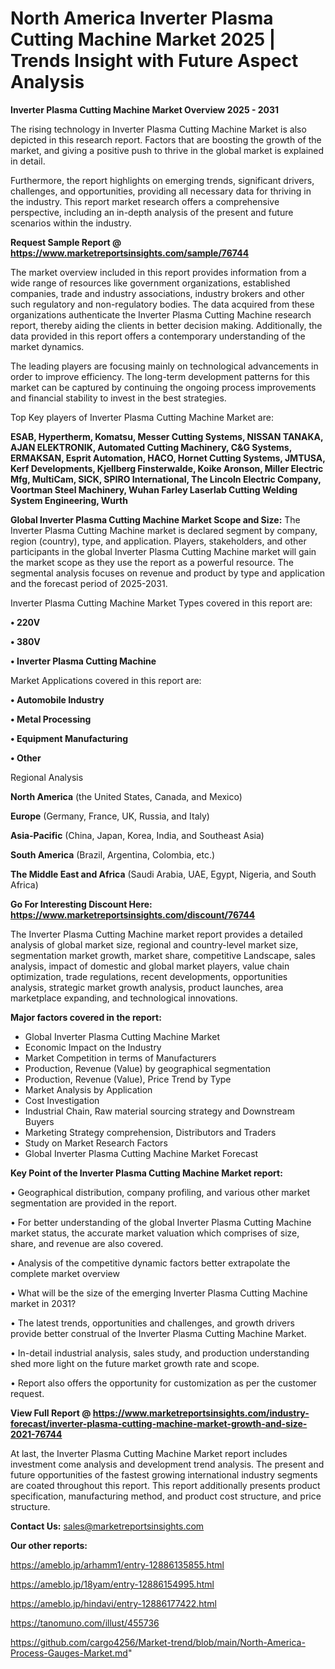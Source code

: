# North America Inverter Plasma Cutting Machine Market 2025 | Trends Insight with Future Aspect Analysis

<Strong> Inverter Plasma Cutting Machine Market Overview 2025 - 2031</strong>

The rising technology in Inverter Plasma Cutting Machine Market is also depicted in this research report. Factors that are boosting the growth of the market, and giving a positive push to thrive in the global market is explained in detail.

Furthermore, the report highlights on emerging trends, significant drivers, challenges, and opportunities, providing all necessary data for thriving in the industry. This report market research offers a comprehensive perspective, including an in-depth analysis of the present and future scenarios within the industry.

<strong>Request Sample Report @ <a href=https://www.marketreportsinsights.com/sample/76744>https://www.marketreportsinsights.com/sample/76744</a></strong>

The market overview included in this report provides information from a wide range of resources like government organizations, established companies, trade and industry associations, industry brokers and other such regulatory and non-regulatory bodies. The data acquired from these organizations authenticate the Inverter Plasma Cutting Machine research report, thereby aiding the clients in better decision making. Additionally, the data provided in this report offers a contemporary understanding of the market dynamics.

The leading players are focusing mainly on technological advancements in order to improve efficiency. The long-term development patterns for this market can be captured by continuing the ongoing process improvements and financial stability to invest in the best strategies.

Top Key players of Inverter Plasma Cutting Machine Market are:

<strong>ESAB, Hypertherm, Komatsu, Messer Cutting Systems, NISSAN TANAKA, AJAN ELEKTRONIK, Automated Cutting Machinery, C&G Systems, ERMAKSAN, Esprit Automation, HACO, Hornet Cutting Systems, JMTUSA, Kerf Developments, Kjellberg Finsterwalde, Koike Aronson, Miller Electric Mfg, MultiCam, SICK, SPIRO International, The Lincoln Electric Company, Voortman Steel Machinery, Wuhan Farley Laserlab Cutting Welding System Engineering, Wurth</strong>

<strong><b>Global Inverter Plasma Cutting Machine Market Scope and Size:</b></strong>
The Inverter Plasma Cutting Machine market is declared segment by company, region (country), type, and application. Players, stakeholders, and other participants in the global Inverter Plasma Cutting Machine market will gain the market scope as they use the report as a powerful resource. The segmental analysis focuses on revenue and product by type and application and the forecast period of 2025-2031.

Inverter Plasma Cutting Machine Market Types covered in this report are:

<strong>• 220V

• 380V

• Inverter Plasma Cutting Machine</strong>

Market Applications covered in this report are:

<strong>• Automobile Industry

• Metal Processing

• Equipment Manufacturing

• Other</strong> 

Regional Analysis

<strong>North America</strong> (the United States, Canada, and Mexico)

<strong>Europe</strong> (Germany, France, UK, Russia, and Italy)

<strong>Asia-Pacific</strong> (China, Japan, Korea, India, and Southeast Asia)

<strong>South America</strong> (Brazil, Argentina, Colombia, etc.)

<strong>The Middle East and Africa</strong> (Saudi Arabia, UAE, Egypt, Nigeria, and South Africa)

<strong>Go For Interesting Discount Here: <a href=https://www.marketreportsinsights.com/discount/76744>https://www.marketreportsinsights.com/discount/76744</a></strong>

The Inverter Plasma Cutting Machine market report provides a detailed analysis of global market size, regional and country-level market size, segmentation market growth, market share, competitive Landscape, sales analysis, impact of domestic and global market players, value chain optimization, trade regulations, recent developments, opportunities analysis, strategic market growth analysis, product launches, area marketplace expanding, and technological innovations.

<strong><b>Major factors covered in the report:</b></strong>
<ul>
  <li>Global Inverter Plasma Cutting Machine Market </li>
  <li>Economic Impact on the Industry</li>
  <li>Market Competition in terms of Manufacturers</li>
  <li>Production, Revenue (Value) by geographical segmentation</li>
  <li>Production, Revenue (Value), Price Trend by Type</li>
  <li>Market Analysis by Application</li>
  <li>Cost Investigation</li>
  <li>Industrial Chain, Raw material sourcing strategy and Downstream Buyers</li>
  <li>Marketing Strategy comprehension, Distributors and Traders</li>
  <li>Study on Market Research Factors</li>
  <li>Global Inverter Plasma Cutting Machine Market Forecast</li>
</ul>

<strong><b>Key Point of the Inverter Plasma Cutting Machine Market report:</b></strong>

• Geographical distribution, company profiling, and various other market segmentation are provided in the report.

• For better understanding of the global Inverter Plasma Cutting Machine market status, the accurate market valuation which comprises of size, share, and revenue are also covered.

• Analysis of the competitive dynamic factors better extrapolate the complete market overview

• What will be the size of the emerging Inverter Plasma Cutting Machine market in 2031?

• The latest trends, opportunities and challenges, and growth drivers provide better construal of the Inverter Plasma Cutting Machine Market.

• In-detail industrial analysis, sales study, and production understanding shed more light on the future market growth rate and scope.

• Report also offers the opportunity for customization as per the customer request.

<strong><b>View Full Report @ <a href=https://www.marketreportsinsights.com/industry-forecast/inverter-plasma-cutting-machine-market-growth-and-size-2021-76744>https://www.marketreportsinsights.com/industry-forecast/inverter-plasma-cutting-machine-market-growth-and-size-2021-76744</a></b></strong>


At last, the Inverter Plasma Cutting Machine Market report includes investment come analysis and development trend analysis. The present and future opportunities of the fastest growing international industry segments are coated throughout this report. This report additionally presents product specification, manufacturing method, and product cost structure, and price structure.

<strong>Contact Us:</strong>
sales@marketreportsinsights.com

<strong>Our other reports:</strong>

<a href=https://ameblo.jp/arhamm1/entry-12886135855.html>https://ameblo.jp/arhamm1/entry-12886135855.html</a>

<a href=https://ameblo.jp/18yam/entry-12886154995.html>https://ameblo.jp/18yam/entry-12886154995.html</a>

<a href=https://ameblo.jp/hindavi/entry-12886177422.html>https://ameblo.jp/hindavi/entry-12886177422.html</a>

<a href=https://tanomuno.com/illust/455736>https://tanomuno.com/illust/455736</a>

<a href=https://github.com/cargo4256/Market-trend/blob/main/North-America-Process-Gauges-Market.md>https://github.com/cargo4256/Market-trend/blob/main/North-America-Process-Gauges-Market.md</a>"
